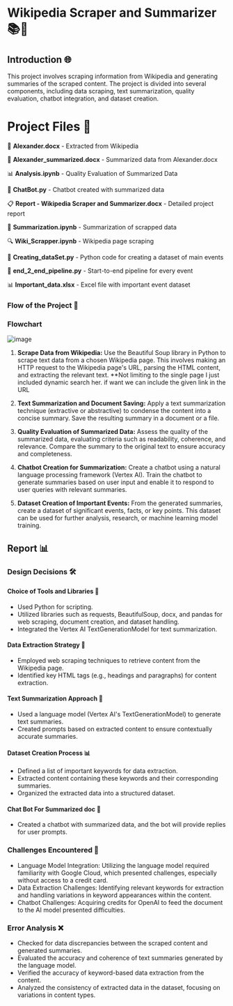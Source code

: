 # Wikipedia Scraper and Summarizer 📚📝
## Introduction 🌐

This project involves scraping information from Wikipedia and generating summaries of the scraped content. The project is divided into several components, including data scraping, text summarization, quality evaluation, chatbot integration, and dataset creation.


# Project Files 📂

📄 **Alexander.docx** - Extracted from Wikipedia

📄 **Alexander_summarized.docx** - Summarized data from Alexander.docx

📊 **Analysis.ipynb** - Quality Evaluation of Summarized Data

🤖 **ChatBot.py** - Chatbot created with summarized data

📋 **Report - Wikipedia Scraper and Summarizer.docx** - Detailed project report

📄 **Summarization.ipynb** - Summarization of scrapped data

🔍 **Wiki_Scrapper.ipynb** - Wikipedia page scraping

📝 **Creating_dataSet.py** - Python code for creating a dataset of main events

🚀 **end_2_end_pipeline.py** - Start-to-end pipeline for every event

📊 **Important_data.xlsx** - Excel file with important event dataset


### Flow of the Project 🚀

### Flowchart

![image](https://github.com/DruvaSadvik/Wikipedia-Scraper-and-Summarizer/assets/113775020/4ed2ccf4-5659-496c-9d7a-768d1a5b995a)

1. **Scrape Data from Wikipedia:** Use the Beautiful Soup library in Python to scrape text data from a chosen Wikipedia page. This involves making an HTTP request to the Wikipedia page's URL, parsing the HTML content, and extracting the relevant text.
     **Not limiting to the single page I just included dynamic search her. if want we can include the given link in the URL


3. **Text Summarization and Document Saving:** Apply a text summarization technique (extractive or abstractive) to condense the content into a concise summary. Save the resulting summary in a document or a file.

4. **Quality Evaluation of Summarized Data:** Assess the quality of the summarized data, evaluating criteria such as readability, coherence, and relevance. Compare the summary to the original text to ensure accuracy and completeness.

5. **Chatbot Creation for Summarization:** Create a chatbot using a natural language processing framework (Vertex AI). Train the chatbot to generate summaries based on user input and enable it to respond to user queries with relevant summaries.

6. **Dataset Creation of Important Events:** From the generated summaries, create a dataset of significant events, facts, or key points. This dataset can be used for further analysis, research, or machine learning model training.

## Report 📊

### Design Decisions 🛠️

#### Choice of Tools and Libraries 🧰

- Used Python for scripting.
- Utilized libraries such as requests, BeautifulSoup, docx, and pandas for web scraping, document creation, and dataset handling.
- Integrated the Vertex AI TextGenerationModel for text summarization.

#### Data Extraction Strategy 📜

- Employed web scraping techniques to retrieve content from the Wikipedia page.
- Identified key HTML tags (e.g., headings and paragraphs) for content extraction.

#### Text Summarization Approach 📃

- Used a language model (Vertex AI's TextGenerationModel) to generate text summaries.
- Created prompts based on extracted content to ensure contextually accurate summaries.

#### Dataset Creation Process 📊

- Defined a list of important keywords for data extraction.
- Extracted content containing these keywords and their corresponding summaries.
- Organized the extracted data into a structured dataset.

#### Chat Bot For Summarized doc 🤖

- Created a chatbot with summarized data, and the bot will provide replies for user prompts.

### Challenges Encountered 🧩

- Language Model Integration: Utilizing the language model required familiarity with Google Cloud, which presented challenges, especially without access to a credit card.
- Data Extraction Challenges: Identifying relevant keywords for extraction and handling variations in keyword appearances within the content.
- Chatbot Challenges: Acquiring credits for OpenAI to feed the document to the AI model presented difficulties.

### Error Analysis ❌

- Checked for data discrepancies between the scraped content and generated summaries.
- Evaluated the accuracy and coherence of text summaries generated by the language model.
- Verified the accuracy of keyword-based data extraction from the content.
- Analyzed the consistency of extracted data in the dataset, focusing on variations in content types.
